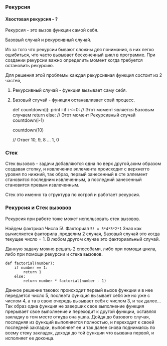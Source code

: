 ### Рекурсия
#### Хвостовая рекурсия - ?

Рекурсия - это вызов функции самой себя.

Базовый случай и рекурсивный случай.

Из за того что рекурсии бывают сложны для понимания, в них легко ошибиться,
что часто вызывает бесконечный цикл в программе. При создании рекурсии
важно определить момент когда требуется остановить рекурсию.

Для решения этой проблемы каждая рекурсивная функция состоит из 2 частей,

1) Рекурсивный случай - функция вызывает саму себя.
2) Базовый случай - функция останавливает совй процесс.


    def countdown(i):
        print i
        if i <=0:    // Этот момент является Базовым случаем
            return
        else:        // Этот момент Рекурсивный случай
            countdown(i-1)

    countdown(10)

    // Ответ 10, 9, 8 ... 1, 0

### Стек
Стек вызовов - задачи добавляются одна по верх другой,аким образом создавая
стопку, и извлечение эллемента происходит с верхнегго уровня по нижний, так 
образ, первый занесенный в сте эллемент становится последним извлеченным, а 
последний занесенный становится превым извлеченным.

Стек это именно та структура по котрой и работает рекурсия.

### Рекурсия и Стек вызовов
Рекурсия при работе тоже может использовать стек вызовов.

Найдем фактриал Числа 5!. Факториал `5! = 5*4*3*2*1` Зная как вычисляется 
факторила ,пределим 2 случая, Базовый случай это когда текущее число = 1.
В любом другом случае это факториальный случай.

Данную задачу можно решать 2 способами, либо при помощи цикла, либо при
помощи рекурсии и стека вызовов.

    def factorial(number):
        if number == 1:
            return 1
        else:
            return number * factorial(number - 1)

Данное решение таково: происходит первый вызов функции и в нее передается 
число 5, послеэта функция вызывает себя же но уже с числом 4, а та в свою
очередь вызывает себя с числом 3, и так далее... Так образ одна функция 
не заверших свое выполнение функция прерывает свое выполнение и переходит к
другой функции, оставляя закладку в том месте откуда она ушла. Дойдя до 
базового случая, последняя из функций выполняется полностью, и переходит к
своей последней закладки, выполняет ее и так далее снова поднимаясь по всему
стеку закладок, доходя до той функции что вызвана первой, и исполняет ее 
доконца.












